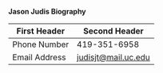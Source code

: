  **Jason Judis Biography**         
 
First Header | Second Header
------------ | -------------
Phone Number | 419-351-6958
Email Address | judisjt@mail.uc.edu
